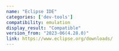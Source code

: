 ```yaml
---
name: "Eclipse IDE"
categories: ['dev-tools']
compatibility: emulation
display_result: "Compatible"
version_from: "2023-06(4.28.0)"
link: https://www.eclipse.org/downloads/
---
```


